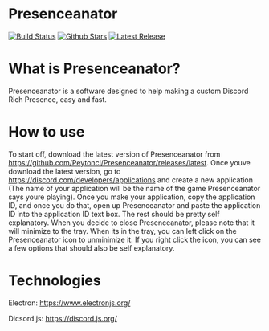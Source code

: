 # Presenceanator

[![Build Status](https://travis-ci.com/Peytoncl/Presenceanator.svg?branch=main)](https://travis-ci.com/Peytoncl/Presenceanator)
[![Github Stars](https://img.shields.io/github/stars/Peytoncl/Presenceanator.svg)](https://img.shields.io/github/stars/Peytoncl/Presenceanator.svg)
[![Latest Release](https://badgen.net/github/release/Peytoncl/Presenceanator)](https://github.com/Peytoncl/Presenceanator/releases/latest)

# What is Presenceanator?

Presenceanator is a software designed to help making a custom Discord Rich Presence, easy and fast.

# How to use

To start off, download the latest version of Presenceanator from https://github.com/Peytoncl/Presenceanator/releases/latest. Once youve download the latest version, go to https://discord.com/developers/applications and create a new application (The name of your application will be the name of the game Presenceanator says youre playing). Once you make your application, copy the application ID, and once you do that, open up Presenceanator and paste the application ID into the application ID text box. The rest should be pretty self explanatory. When you decide to close Presenceanator, please note that it will minimize to the tray. When its in the tray, you can left click on the Presenceanator icon to unminimize it. If you right click the icon, you can see a few options that should also be self explanatory.

# Technologies

Electron: https://www.electronjs.org/

Dicsord.js: https://discord.js.org/
